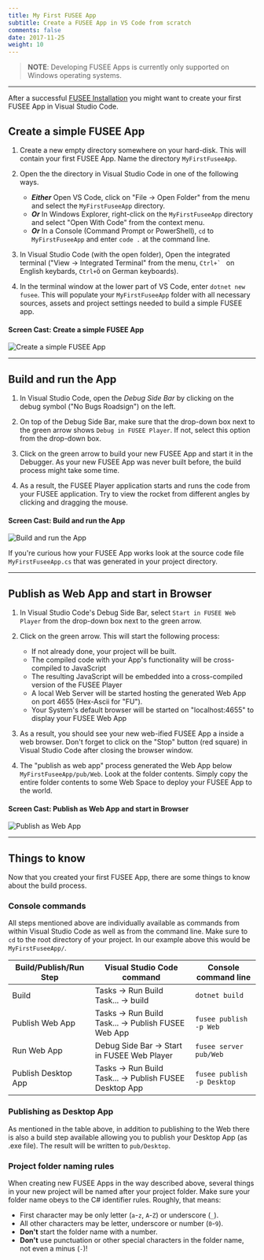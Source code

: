 ```yaml
---
title: My First FUSEE App
subtitle: Create a FUSEE App in VS Code from scratch
comments: false
date: 2017-11-25
weight: 10
---
```


>  **NOTE**: Developing FUSEE Apps is currently only supported on Windows operating systems.

-------------

After a successful
[FUSEE Installation](../install-fusee/) you might want to create your first FUSEE App in 
Visual Studio Code.


## Create a simple FUSEE App

1. Create a new empty directory somewhere on your hard-disk. This will contain your first FUSEE App.
   Name the directory `MyFirstFuseeApp`.

2. Open the the directory in Visual Studio Code in one of the following ways.
   - ***Either*** Open VS Code, click on "File &rarr; Open Folder" from the menu and select the `MyFirstFuseeApp` directory. 
   - ***Or*** In Windows Explorer, right-click on the `MyFirstFuseeApp` directory and select "Open With Code" from the context menu.
   - ***Or*** In a Console (Command Prompt or PowerShell), `cd` to `MyFirstFuseeApp` and enter `code .` at the command line.


3. In Visual Studio Code (with the open folder), Open the integrated terminal ("View &rarr; Integrated Terminal" from the menu, ``Ctrl+` `` on English 
   keybards, `Ctrl+Ö` on German keyboards).

4. In the terminal window at the lower part of VS Code, enter `dotnet new fusee`.
   This will populate your `MyFirstFuseeApp` folder with all necessary sources, assets and project
   settings needed to build a simple FUSEE app.

#### Screen Cast: Create a simple FUSEE App
![Create a simple FUSEE App](createsimplefuseeapp.gif)

-------------

## Build and run the App

1. In Visual Studio Code, open the *Debug Side Bar* by clicking on the debug symbol ("No Bugs Roadsign") on the left.

2. On top of the Debug Side Bar, make sure that the drop-down box next to the green arrow shows `Debug in FUSEE Player`.
   If not, select this option from the drop-down box.

3. Click on the green arrow to build your new FUSEE App and start it in the Debugger. As your new FUSEE App was
   never built before, the build process might take some time.

4. As a result, the FUSEE Player application starts and runs the code from your FUSEE application. Try to 
   view the rocket from different angles by clicking and dragging the mouse.

#### Screen Cast: Build and run the App
![Build and run the App](buildandruntheapp.gif)

If you're curious how your FUSEE App works look at the source code file `MyFirstFuseeApp.cs` that was generated 
in your project directory.

-------------

## Publish as Web App and start in Browser

1. In Visual Studio Code's Debug Side Bar, select `Start in FUSEE Web Player` from the drop-down box next
   to the green arrow.

2. Click on the green arrow. This will start the following process:
   - If not already done, your project will be built.
   - The compiled code with your App's functionality will be cross-compiled to JavaScript
   - The resulting JavaScript will be embedded into a cross-compiled version of the FUSEE Player
   - A local Web Server will be started hosting the generated Web App on port 4655 (Hex-Ascii for "FU").
   - Your System's default browser will be started on "localhost:4655" to display your FUSEE Web App

3. As a result, you should see your new web-ified FUSEE App a inside a web browser. Don't forget to 
   click on the "Stop" button (red square) in Visual Studio Code after closing the browser window.

4. The "publish as web app" process generated the Web App below `MyFirstFuseeApp/pub/Web`. Look at the 
   folder contents. Simply copy the entire folder contents to some Web Space to deploy your FUSEE App
   to the world.

#### Screen Cast: Publish as Web App and start in Browser
![Publish as Web App](publishaswebapp.gif)

-------------

## Things to know

Now that you created your first FUSEE App, there are some things to know about the build process.

### Console commands
All steps mentioned above are individually available as commands from within Visual Studio Code
as well as from the command line. Make sure to `cd` to the root directory of your project. In our
example above this would be `MyFirstFuseeApp/`.

Build/Publish/Run Step |  Visual Studio Code command  |  Console command line 
-----------------------|------------------------------|-----------------------
Build                  | Tasks &rarr; Run Build Task... &rarr; build | `dotnet build`
Publish Web App        | Tasks &rarr; Run Build Task... &rarr; Publish FUSEE Web App | `fusee publish -p Web`
Run Web App            | Debug Side Bar &rarr; Start in FUSEE Web Player | `fusee server pub/Web`
Publish Desktop App    | Tasks &rarr; Run Build Task... &rarr; Publish FUSEE Desktop App | `fusee publish -p Desktop`

### Publishing as Desktop App

As mentioned in the table above, in addition to publishing to the Web there is also a build step available allowing you to 
publish your Desktop App (as .exe file). The result will be written to `pub/Desktop`.


### Project folder naming rules

When creating new FUSEE Apps in the way described above, several things in your new project will be named 
after your project folder. Make sure your folder name obeys to the C# identifier rules. Roughly, that means:

- First character may be only letter (`a`-`z`, `A`-`Z`) or underscore (`_`).
- All other characters may be letter, underscore or number (`0`-`9`).
- **Don't** start the folder name with a number.
- **Don't** use punctuation or other special characters in the folder name, not even a minus (`-`)!

  


